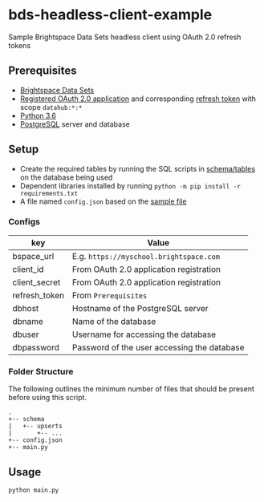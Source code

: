 # bds-headless-client-example
Sample Brightspace Data Sets headless client using OAuth 2.0 refresh tokens

## Prerequisites

* [Brightspace Data
  Sets](https://community.brightspace.com/s/question/0D56100000xrq5eCAA/)
* [Registered OAuth 2.0
  application](http://docs.valence.desire2learn.com/basic/oauth2.html) and
  corresponding [refresh
  token](https://community.brightspace.com/s/article/ka1610000000pYqAAI/How-to-obtain-an-OAuth-2-0-Refresh-Token)
  with scope `datahub:*:*`
* [Python 3.6](https://www.python.org/)
* [PostgreSQL](https://www.postgresql.org/) server and database

## Setup

* Create the required tables by running the SQL scripts in
  [schema/tables](./schema/tables) on the database being used
* Dependent libraries installed by running `python -m pip install -r
  requirements.txt`
* A file named `config.json` based on the [sample file](config-sample.json)

### Configs

| key           | Value                                       |
| ------------- | ------------------------------------------- |
| bspace_url    | E.g. `https://myschool.brightspace.com`     |
| client_id     | From OAuth 2.0 application registration     |
| client_secret | From OAuth 2.0 application registration     |
| refresh_token | From `Prerequisites`                        |
| dbhost        | Hostname of the PostgreSQL server           |
| dbname        | Name of the database                        |
| dbuser        | Username for accessing the database         |
| dbpassword    | Password of the user accessing the database |

### Folder Structure

The following outlines the minimum number of files that should be present before
using this script.

```
.
+-- schema
|   +-- upserts
|       +-- ...
+-- config.json
+-- main.py
```

## Usage

```bash
python main.py
```
